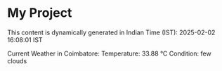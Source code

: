 # My Project

This content is dynamically generated in Indian Time (IST): 2025-02-02 16:08:01 IST


Current Weather in Coimbatore:
Temperature: 33.88 °C
Condition: few clouds
